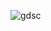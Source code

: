 ![gdsc](https://user-images.githubusercontent.com/42922807/135743202-ec68148e-9eb2-4ee1-91b3-9ed295b72a51.PNG)
